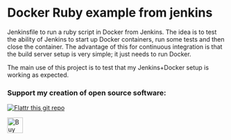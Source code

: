 # Docker Ruby example from jenkins
Jenkinsfile to run a ruby script in Docker from Jenkins.
The idea is to test the ability of Jenkins to start up Docker containers, run some tests and then close the container.
The advantage of this for continuous integration is that the build server setup is very simple; it just needs to run Docker.

The main use of this project is to test that my Jenkins+Docker setup is working as expected.


### Support my creation of open source software:
[![Flattr this git repo](http://api.flattr.com/button/flattr-badge-large.png)](https://flattr.com/submit/auto?user_id=sebnil&url=https://github.com/sebnil/jenkinsfile_example_ruby_in_docker)

<a href='https://ko-fi.com/A0A2HYRH' target='_blank'><img height='36' style='border:0px;height:36px;' src='https://az743702.vo.msecnd.net/cdn/kofi2.png?v=0' border='0' alt='Buy Me a Coffee at ko-fi.com' /></a>